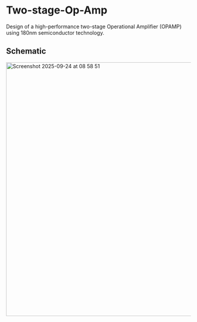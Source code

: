 # Two-stage-Op-Amp
Design of a high-performance two-stage Operational Amplifier (OPAMP) using 180nm semiconductor technology.
## Schematic
<img width="984" height="691" alt="Screenshot 2025-09-24 at 08 58 51" src="https://github.com/user-attachments/assets/4b74671d-c19a-4894-9546-32ff2fcc351a" />

